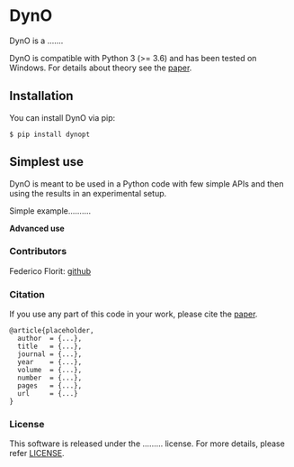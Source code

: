 # DynO
DynO is a .......

DynO is compatible with Python 3 (>= 3.6) and has been tested on Windows. For details about theory see the [paper](url).

## Installation
You can install DynO via pip:
```
$ pip install dynopt
```

## Simplest use
DynO is meant to be used in a Python code with few simple APIs and then using the results in an experimental setup.

Simple example..........

**Advanced use**

### Contributors
Federico Florit: [github](https://github.com/fflorit)

### Citation
If you use any part of this code in your work, please cite the [paper](url).
```
@article{placeholder,
  author  = {...},
  title   = {...},
  journal = {...},
  year    = {...},
  volume  = {...},
  number  = {...},
  pages   = {...},
  url     = {...}
}
```

### License
This software is released under the ......... license. For more details, please refer
[LICENSE](url).
